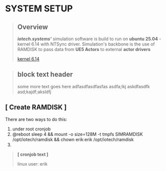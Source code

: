 
# SYSTEM SETUP

> ## Overview
> _**iotech.systems'**_ simulation software is build to run on **ubuntu 25.04** -
> kernel 6.14 with NTSync driver.
> Simulation's backbone is the use of RAMDISK to pass data from **UE5 Actors** to external **actor drivers**
> 
> [kernel 6.14](https://www.linuxjournal.com/content/linux-kernel-614-leap-forward-intel-and-amd-cpu-support)
> 



> ## block text header
> some more text goes here
> adfasdfasdfasfas
> asdfa;lkj askdfasdfk
> asd;kajdf;aksldfj
> 

## [ Create RAMDISK ]
There are two ways to do this:
1. under root cronjob
2. @reboot sleep 4 && mount -o size=128M -t tmpfs SIMRAMDISK /opt/iotech/ramdisk && chown erik:erik /opt/iotech/ramdisk
3. 

> **[ cronjob text ]**
> 
> linux user: erik
> 
> 